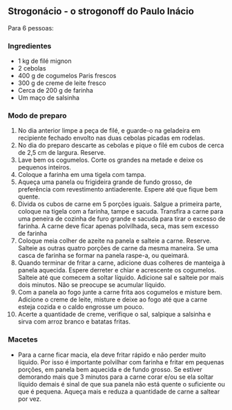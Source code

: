 ## Strogonácio - o strogonoff do Paulo Inácio

Para 6 pessoas:

### Ingredientes

* 1 kg de filé mignon
* 2 cebolas
* 400 g de cogumelos Paris frescos
* 300 g de creme de leite fresco
* Cerca de 200 g de farinha
* Um maço de salsinha

### Modo de preparo

1. No dia anterior limpe a peça de filé, e guarde-o na geladeira em recipiente fechado envolto nas duas cebolas picadas em rodelas.
2. No dia do preparo descarte as cebolas e pique o filé em cubos de cerca de 2,5 cm de largura. Reserve.
3. Lave bem os cogumelos. Corte os grandes na metade e deixe os pequenos inteiros.
4. Coloque a farinha em uma tigela com tampa.
5. Aqueça uma panela ou frigideira grande de fundo grosso, de preferência com revestimento antiaderente. Espere até que fique bem quente.
6. Divida os cubos de carne em 5 porções iguais. Salgue a primeira parte, coloque na tigela com a farinha, tampe e sacuda. Transfira a carne para uma peneira de cozinha de furo grande e sacuda para tirar o excesso de farinha. A carne deve ficar apenas polvilhada, seca, mas sem excesso de farinha
7. Coloque meia colher de azeite na panela e salteie a carne. Reserve. Salteie as outras quatro porções de carne da mesma maneira. Se uma casca de farinha se formar na panela raspe-a, ou queimará.
8. Quando terminar de fritar a carne, adicione duas colheres de manteiga à panela aquecida. Espere derreter e chiar e acrescente os cogumelos. Salteie até que comecem a soltar líquido. Adicione sal e salteie por mais dois minutos. Não se preocupe se acumular líquido.
9. Com a panela ao fogo junte a carne frita aos cogumelos e misture bem. Adicione o creme de leite, misture e deixe ao fogo até que a carne esteja cozida e o caldo engrosse um pouco. 
10. Acerte a quantidade de creme, verifique o sal, salpique a salsinha e sirva com arroz branco e batatas fritas.

### Macetes

* Para a carne ficar macia, ela deve fritar rápido e não perder muito líquido. Por isso é importante polvilhar com farinha e fritar em pequenas porções, em panela bem aquecida e de fundo grosso. Se estiver demorando mais que 3 minutos para a carne corar e/ou se ela soltar líquido demais é sinal de que sua panela não está quente o suficiente ou que é pequena. Aqueça mais e reduza a quantidade de carne a saltear por vez.
